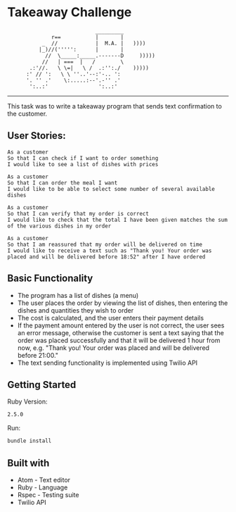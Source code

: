 Takeaway Challenge
==================
```
                            _________
              r==           |       |
           _  //            |  M.A. |   ))))
          |_)//(''''':      |       |
            //  \_____:_____.-------D     )))))
           //   | ===  |   /        \
       .:'//.   \ \=|   \ /  .:'':./    )))))
      :' // ':   \ \ ''..'--:'-.. ':
      '. '' .'    \:.....:--'.-'' .'
       ':..:'                ':..:'

 ```

-------

This task was to write a takeaway program that sends text confirmation to the customer.

User Stories:
-----

```
As a customer
So that I can check if I want to order something
I would like to see a list of dishes with prices

As a customer
So that I can order the meal I want
I would like to be able to select some number of several available dishes

As a customer
So that I can verify that my order is correct
I would like to check that the total I have been given matches the sum of the various dishes in my order

As a customer
So that I am reassured that my order will be delivered on time
I would like to receive a text such as "Thank you! Your order was placed and will be delivered before 18:52" after I have ordered
```

## Basic Functionality

- The program has a list of dishes (a menu)
- The user places the order by viewing the list of dishes, then entering the dishes and quantities they wish to order
- The cost is  calculated, and the user enters their payment details
- If the payment amount entered by the user is not correct, the user sees an error message, otherwise the customer is sent a text saying that the order was placed successfully and that it will be delivered 1 hour from now, e.g. "Thank you! Your order was placed and will be delivered before 21:00."
- The text sending functionality is implemented using Twilio API

## Getting Started

Ruby Version:
```sh
2.5.0
```

Run:
```sh
bundle install
```

## Built with

* Atom - Text editor
* Ruby - Language
* Rspec - Testing suite
* Twilio API
